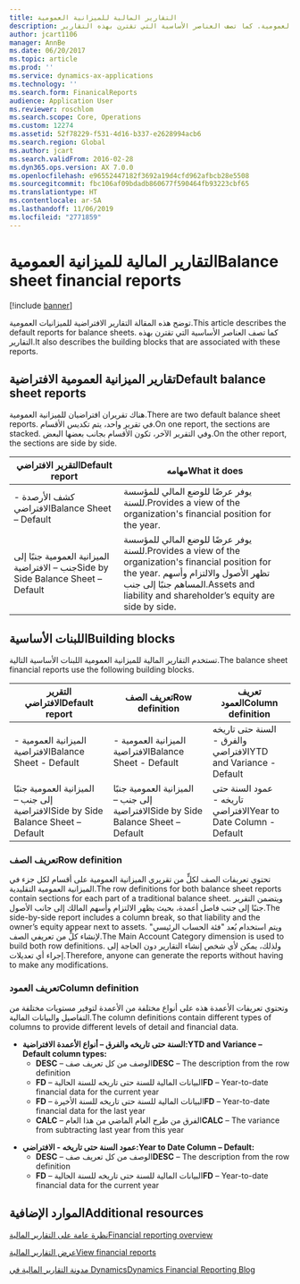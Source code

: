 ```yaml
---
title: التقارير المالية للميزانية العمومية
description: توضح هذه المقالة التقارير الافتراضية للميزانيات العمومية. كما تصف العناصر الأساسية التي تقترن بهذه التقارير.
author: jcart1106
manager: AnnBe
ms.date: 06/20/2017
ms.topic: article
ms.prod: ''
ms.service: dynamics-ax-applications
ms.technology: ''
ms.search.form: FinanicalReports
audience: Application User
ms.reviewer: roschlom
ms.search.scope: Core, Operations
ms.custom: 12274
ms.assetid: 52f78229-f531-4d16-b337-e2628994acb6
ms.search.region: Global
ms.author: jcart
ms.search.validFrom: 2016-02-28
ms.dyn365.ops.version: AX 7.0.0
ms.openlocfilehash: e96552447182f3692a19d4cfd962afbcb28e5508
ms.sourcegitcommit: fbc106af09bdadb860677f590464fb93223cbf65
ms.translationtype: HT
ms.contentlocale: ar-SA
ms.lasthandoff: 11/06/2019
ms.locfileid: "2771859"
---
```

# <a name="balance-sheet-financial-reports"></a><span data-ttu-id="5059d-104">التقارير المالية للميزانية العمومية</span><span class="sxs-lookup"><span data-stu-id="5059d-104">Balance sheet financial reports</span></span>

[!include [banner](../includes/banner.md)]

<span data-ttu-id="5059d-105">توضح هذه المقالة التقارير الافتراضية للميزانيات العمومية.</span><span class="sxs-lookup"><span data-stu-id="5059d-105">This article describes the default reports for balance sheets.</span></span> <span data-ttu-id="5059d-106">كما تصف العناصر الأساسية التي تقترن بهذه التقارير.</span><span class="sxs-lookup"><span data-stu-id="5059d-106">It also describes the building blocks that are associated with these reports.</span></span> 

<a name="default-balance-sheet-reports"></a><span data-ttu-id="5059d-107">تقارير الميزانية العمومية الافتراضية</span><span class="sxs-lookup"><span data-stu-id="5059d-107">Default balance sheet reports</span></span>
-----------------------------

<span data-ttu-id="5059d-108">هناك تقريران افتراضيان للميزانية العمومية.</span><span class="sxs-lookup"><span data-stu-id="5059d-108">There are two default balance sheet reports.</span></span> <span data-ttu-id="5059d-109">في تقرير واحد، يتم تكديس الأقسام.</span><span class="sxs-lookup"><span data-stu-id="5059d-109">On one report, the sections are stacked.</span></span> <span data-ttu-id="5059d-110">وفي التقرير الآخر، تكون الأقسام بجانب بعضها البعض.</span><span class="sxs-lookup"><span data-stu-id="5059d-110">On the other report, the sections are side by side.</span></span>

| <span data-ttu-id="5059d-111">التقرير الافتراضي</span><span class="sxs-lookup"><span data-stu-id="5059d-111">Default report</span></span>                       | <span data-ttu-id="5059d-112">مهامه</span><span class="sxs-lookup"><span data-stu-id="5059d-112">What it does</span></span>                                                                                                                           |
|--------------------------------------|----------------------------------------------------------------------------------------------------------------------------------------|
| <span data-ttu-id="5059d-113">كشف الأرصدة - الافتراضي</span><span class="sxs-lookup"><span data-stu-id="5059d-113">Balance Sheet – Default</span></span>              | <span data-ttu-id="5059d-114">يوفر عرضًا للوضع المالي للمؤسسة للسنة.</span><span class="sxs-lookup"><span data-stu-id="5059d-114">Provides a view of the organization's financial position for the year.</span></span>                                                                 |
| <span data-ttu-id="5059d-115">الميزانية العمومية جنبًا إلى جنب – الافتراضية</span><span class="sxs-lookup"><span data-stu-id="5059d-115">Side by Side Balance Sheet – Default</span></span> | <span data-ttu-id="5059d-116">يوفر عرضًا للوضع المالي للمؤسسة للسنة.</span><span class="sxs-lookup"><span data-stu-id="5059d-116">Provides a view of the organization's financial position for the year.</span></span> <span data-ttu-id="5059d-117">تظهر الأصول والالتزام وأسهم المساهم جنبًا إلى جنب.</span><span class="sxs-lookup"><span data-stu-id="5059d-117">Assets and liability and shareholder’s equity are side by side.</span></span> |

## <a name="building-blocks"></a><span data-ttu-id="5059d-118">اللبنات الأساسية</span><span class="sxs-lookup"><span data-stu-id="5059d-118">Building blocks</span></span>
<span data-ttu-id="5059d-119">تستخدم التقارير المالية للميزانية العمومية اللبنات الأساسية التالية.</span><span class="sxs-lookup"><span data-stu-id="5059d-119">The balance sheet financial reports use the following building blocks.</span></span>

| <span data-ttu-id="5059d-120">التقرير الافتراضي</span><span class="sxs-lookup"><span data-stu-id="5059d-120">Default report</span></span>                       | <span data-ttu-id="5059d-121">تعريف الصف</span><span class="sxs-lookup"><span data-stu-id="5059d-121">Row definition</span></span>                       | <span data-ttu-id="5059d-122">تعريف العمود</span><span class="sxs-lookup"><span data-stu-id="5059d-122">Column definition</span></span>             |
|--------------------------------------|--------------------------------------|-------------------------------|
| <span data-ttu-id="5059d-123">الميزانية العمومية - الافتراضية</span><span class="sxs-lookup"><span data-stu-id="5059d-123">Balance Sheet - Default</span></span>              | <span data-ttu-id="5059d-124">الميزانية العمومية - الافتراضية</span><span class="sxs-lookup"><span data-stu-id="5059d-124">Balance Sheet - Default</span></span>              | <span data-ttu-id="5059d-125">السنة حتى تاريخه والفرق - الافتراضي</span><span class="sxs-lookup"><span data-stu-id="5059d-125">YTD and Variance - Default</span></span>    |
| <span data-ttu-id="5059d-126">الميزانية العمومية جنبًا إلى جنب – الافتراضية</span><span class="sxs-lookup"><span data-stu-id="5059d-126">Side by Side Balance Sheet – Default</span></span> | <span data-ttu-id="5059d-127">الميزانية العمومية جنبًا إلى جنب – الافتراضية</span><span class="sxs-lookup"><span data-stu-id="5059d-127">Side by Side Balance Sheet – Default</span></span> | <span data-ttu-id="5059d-128">عمود السنة حتى تاريخه - الافتراضي</span><span class="sxs-lookup"><span data-stu-id="5059d-128">Year to Date Column - Default</span></span> |

### <a name="row-definition"></a><span data-ttu-id="5059d-129">تعريف الصف</span><span class="sxs-lookup"><span data-stu-id="5059d-129">Row definition</span></span>

<span data-ttu-id="5059d-130">تحتوي تعريفات الصف لكلٍّ من تقريري الميزانية العمومية على أقسام لكل جزء في الميزانية العمومية التقليدية.</span><span class="sxs-lookup"><span data-stu-id="5059d-130">The row definitions for both balance sheet reports contain sections for each part of a traditional balance sheet.</span></span> <span data-ttu-id="5059d-131">ويتضمن التقرير جنبًا إلى جنب فاصل أعمدة، بحيث يظهر الالتزام وأسهم المالك إلى جانب الأصول.</span><span class="sxs-lookup"><span data-stu-id="5059d-131">The side-by-side report includes a column break, so that liability and the owner’s equity appear next to assets.</span></span> <span data-ttu-id="5059d-132">ويتم استخدام بُعد "فئة الحساب الرئيسي" لإنشاء كلٍّ من تعريفي الصف.</span><span class="sxs-lookup"><span data-stu-id="5059d-132">The Main Account Category dimension is used to build both row definitions.</span></span> <span data-ttu-id="5059d-133">ولذلك، يمكن لأي شخص إنشاء التقارير دون الحاجة إلى إجراء أي تعديلات.</span><span class="sxs-lookup"><span data-stu-id="5059d-133">Therefore, anyone can generate the reports without having to make any modifications.</span></span>

### <a name="column-definition"></a><span data-ttu-id="5059d-134">تعريف العمود</span><span class="sxs-lookup"><span data-stu-id="5059d-134">Column definition</span></span>

<span data-ttu-id="5059d-135">وتحتوي تعريفات الأعمدة هذه على أنواع مختلفة من الأعمدة لتوفير مستويات مختلفة من التفاصيل والبيانات المالية.</span><span class="sxs-lookup"><span data-stu-id="5059d-135">The column definitions contain different types of columns to provide different levels of detail and financial data.</span></span>

-   <span data-ttu-id="5059d-136">**السنة حتى تاريخه والفرق – أنواع الأعمدة الافتراضية:**</span><span class="sxs-lookup"><span data-stu-id="5059d-136">**YTD and Variance – Default column types:**</span></span>
    -   <span data-ttu-id="5059d-137">**DESC** – الوصف من كل تعريف صف</span><span class="sxs-lookup"><span data-stu-id="5059d-137">**DESC** – The description from the row definition</span></span>
    -   <span data-ttu-id="5059d-138">**FD** – البيانات المالية للسنة حتى تاريخه للسنة الحالية</span><span class="sxs-lookup"><span data-stu-id="5059d-138">**FD** – Year-to-date financial data for the current year</span></span>
    -   <span data-ttu-id="5059d-139">**FD** – البيانات المالية للسنة حتى تاريخه للسنة الأخيرة</span><span class="sxs-lookup"><span data-stu-id="5059d-139">**FD** – Year-to-date financial data for the last year</span></span>
    -   <span data-ttu-id="5059d-140">**CALC** – الفرق من طرح العام الماضي من هذا العام</span><span class="sxs-lookup"><span data-stu-id="5059d-140">**CALC** – The variance from subtracting last year from this year</span></span>

<!-- -->

-   <span data-ttu-id="5059d-141">**عمود السنة حتى تاريخه - الافتراضي:**</span><span class="sxs-lookup"><span data-stu-id="5059d-141">**Year to Date Column – Default:**</span></span>
    -   <span data-ttu-id="5059d-142">**DESC** – الوصف من كل تعريف صف</span><span class="sxs-lookup"><span data-stu-id="5059d-142">**DESC** – The description from the row definition</span></span>
    -   <span data-ttu-id="5059d-143">**FD** – البيانات المالية للسنة حتى تاريخه للسنة الحالية</span><span class="sxs-lookup"><span data-stu-id="5059d-143">**FD** – Year-to-date financial data for the current year</span></span>



<a name="additional-resources"></a><span data-ttu-id="5059d-144">الموارد الإضافية</span><span class="sxs-lookup"><span data-stu-id="5059d-144">Additional resources</span></span>
--------

[<span data-ttu-id="5059d-145">نظرة عامة على التقارير المالية</span><span class="sxs-lookup"><span data-stu-id="5059d-145">Financial reporting overview</span></span>](financial-reporting-getting-started.md)

[<span data-ttu-id="5059d-146">عرض التقارير المالية</span><span class="sxs-lookup"><span data-stu-id="5059d-146">View financial reports</span></span>](view-financial-reports.md)

[<span data-ttu-id="5059d-147">مدونة التقارير المالية في Dynamics</span><span class="sxs-lookup"><span data-stu-id="5059d-147">Dynamics Financial Reporting Blog</span></span>](https://blogs.msdn.com/b/dynamics_financial_reporting/)



